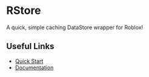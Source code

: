 # RStore
A quick, simple caching DataStore wrapper for Roblox!

## Useful Links
* [Quick Start](https://r0bl0x10501050.github.io/RStore/quickstart)
* [Documentation](https://r0bl0x10501050.github.io/RStore/docs)

